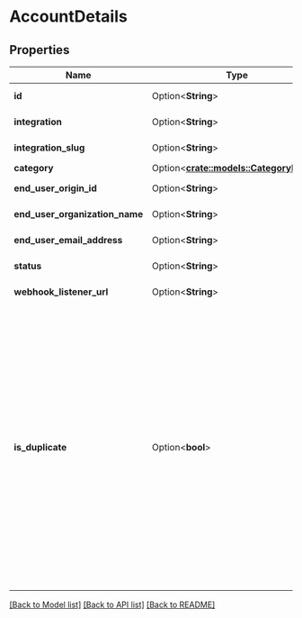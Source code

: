 # AccountDetails

## Properties

Name | Type | Description | Notes
------------ | ------------- | ------------- | -------------
**id** | Option<**String**> |  | [optional][readonly]
**integration** | Option<**String**> |  | [optional][readonly]
**integration_slug** | Option<**String**> |  | [optional][readonly]
**category** | Option<[**crate::models::CategoryEnum**](CategoryEnum.md)> |  | [optional]
**end_user_origin_id** | Option<**String**> |  | [optional][readonly]
**end_user_organization_name** | Option<**String**> |  | [optional][readonly]
**end_user_email_address** | Option<**String**> |  | [optional][readonly]
**status** | Option<**String**> |  | [optional][readonly]
**webhook_listener_url** | Option<**String**> |  | [optional][readonly]
**is_duplicate** | Option<**bool**> | Whether a Production Linked Account's credentials match another existing Production Linked Account. This field is `null` for Test Linked Accounts, incomplete Production Linked Accounts, and ignored duplicate Production Linked Account sets. | [optional][readonly]

[[Back to Model list]](../README.md#documentation-for-models) [[Back to API list]](../README.md#documentation-for-api-endpoints) [[Back to README]](../README.md)


